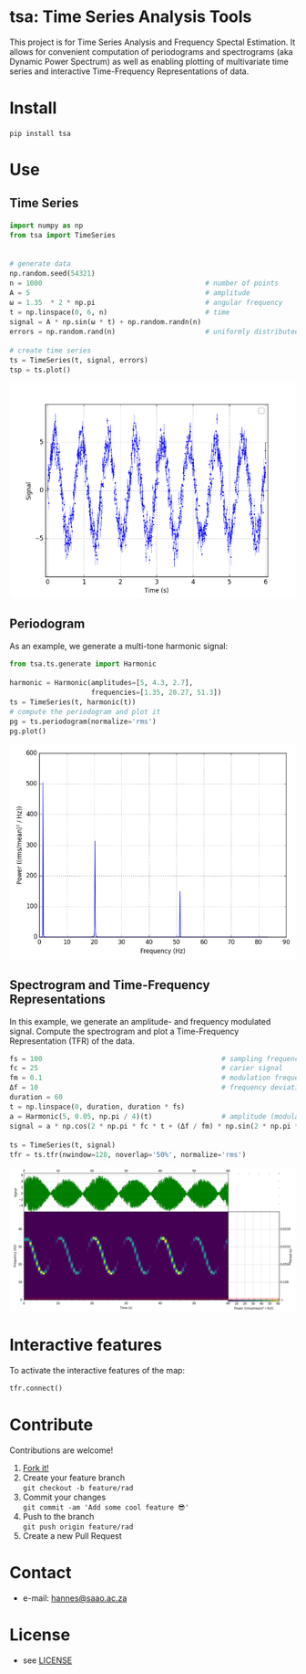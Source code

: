 # tsa: Time Series Analysis Tools

<!-- 
TODO
[![Build Status](https://travis-ci.com/astromancer/tsa.svg?branch=master)](https://travis-ci.com/astromancer/tsa)
[![Documentation Status](https://readthedocs.org/projects/tsa/badge/?version=latest)](https://tsa.readthedocs.io/en/latest/?badge=latest)
[![PyPI](https://img.shields.io/pypi/v/tsa.svg)](https://pypi.org/project/tsa)
[![GitHub](https://img.shields.io/github/license/astromancer/tsa.svg?color=blue)](https://tsa.readthedocs.io/en/latest/license.html)
 -->

This project is for Time Series Analysis and Frequency Spectal Estimation. It
allows for convenient computation of periodograms and spectrograms (aka Dynamic
Power Spectrum) as well as enabling plotting of multivariate time series and
interactive Time-Frequency Representations of data.


# Install

  ```shell
  pip install tsa
  ```

# Use

## Time Series
```python
import numpy as np
from tsa import TimeSeries


# generate data
np.random.seed(54321)
n = 1000                                        # number of points
A = 5                                           # amplitude
ω = 1.35  * 2 * np.pi                           # angular frequency
t = np.linspace(0, 6, n)                        # time
signal = A * np.sin(ω * t) + np.random.randn(n)
errors = np.random.rand(n)                      # uniformly distributed uncertainties

# create time series
ts = TimeSeries(t, signal, errors)
tsp = ts.plot()
```

![Time Series Plot](tests/images/test_readme_example_0.png "Basic Time Series Plot")

## Periodogram
As an example, we generate a multi-tone harmonic signal:
```python
from tsa.ts.generate import Harmonic

harmonic = Harmonic(amplitudes=[5, 4.3, 2.7],
                    frequencies=[1.35, 20.27, 51.3])
ts = TimeSeries(t, harmonic(t))
# compute the periodogram and plot it
pg = ts.periodogram(normalize='rms')
pg.plot()
```
![Periodogram Plot](tests/images/test_readme_example_1.png "Basic Periodogram Plot")


## Spectrogram and Time-Frequency Representations
In this example, we generate an amplitude- and frequency modulated signal.
Compute the spectrogram and plot a Time-Frequency Representation (TFR) of the
data.

```python
fs = 100                                            # sampling frequency
fc = 25                                             # carier signal
fm = 0.1                                            # modulation frequency
Δf = 10                                             # frequency deviation
duration = 60
t = np.linspace(0, duration, duration * fs)
a = Harmonic(5, 0.05, np.pi / 4)(t)                 # amplitude (modulated)
signal = a * np.cos(2 * np.pi * fc * t + (Δf / fm) * np.sin(2 * np.pi * fm * t))

ts = TimeSeries(t, signal)
tfr = ts.tfr(nwindow=128, noverlap='50%', normalize='rms')
```  

![Time Frequency Map](tests/images/test_readme_example_2.png "Time Frequency Map")

# Interactive features
To activate the interactive features of the map:
```python
tfr.connect()  
```

<!-- For more examples see [Documentation]() -->

<!-- # Documentation -->

<!-- # Test

The [`test suite`](./tests/test_splice.py) contains further examples of how
`DocSplice` can be used.  Testing is done with `pytest`:

```shell
pytest tsa
``` -->

# Contribute
Contributions are welcome!

1. [Fork it!](https://github.com/astromancer/tsa/fork)
2. Create your feature branch\
    ``git checkout -b feature/rad``
3. Commit your changes\
    ``git commit -am 'Add some cool feature 😎'``
4. Push to the branch\
    ``git push origin feature/rad``
5. Create a new Pull Request

# Contact

* e-mail: hannes@saao.ac.za

<!-- ### Third party libraries
 * see [LIBRARIES](https://github.com/username/sw-name/blob/master/LIBRARIES.md) files -->

# License

* see [LICENSE](https://github.com/astromancer/tsa/blob/master/LICENSE)

<!-- 
# Version
This project uses a [semantic versioning](https://semver.org/) scheme. The 
latest version is
* 0.0.1
 -->
